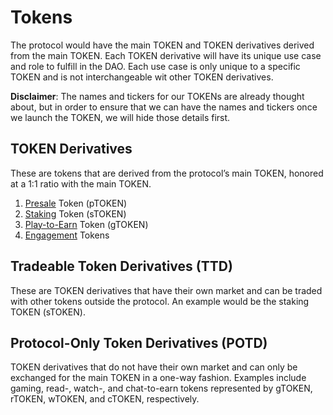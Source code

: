 # Tokens

The protocol would have the main TOKEN and TOKEN derivatives derived from the main TOKEN. Each TOKEN derivative will have its unique use case and role to fulfill in the DAO. Each use case is only unique to a specific TOKEN and is not interchangeable wit other TOKEN derivatives.

**Disclaimer**: The names and tickers for our TOKENs are already thought about, but in order to ensure that we can have the names and tickers once we launch the TOKEN, we will hide those details first.

## TOKEN Derivatives

These are tokens that are derived from the protocol’s main TOKEN, honored at a 1:1 ratio with the main TOKEN.

1. [Presale](tokenomics/presale-token.md) Token (pTOKEN)
2. [Staking](utilities/staking.md) Token (sTOKEN)
3. [Play-to-Earn](utilities/nft-only/gaming.md) Token (gTOKEN)
4. [Engagement](utilities/nft-only/engagement.md) Tokens
<!--
   <ul>
   <li>Read-to-Earn Token (rTOKEN)</li>
   <li>Watch-to-Earn Token (wTOKEN)</li>
   <li>Chat-to-Earn Token (cTOKEN)</li>
   </ul>
-->

## Tradeable Token Derivatives (TTD)

These are TOKEN derivatives that have their own market and can be traded with other tokens outside the protocol. An example would be the staking TOKEN (sTOKEN).

## Protocol-Only Token Derivatives (POTD)

TOKEN derivatives that do not have their own market and can only be exchanged for the main TOKEN in a one-way fashion. Examples include gaming, read-, watch-, and chat-to-earn tokens represented by gTOKEN, rTOKEN, wTOKEN, and cTOKEN, respectively.
